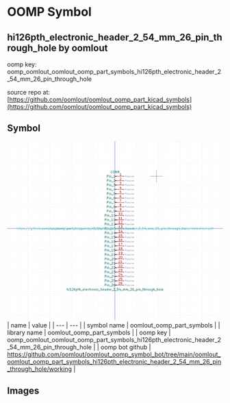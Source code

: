 # OOMP Symbol  
## hi126pth_electronic_header_2_54_mm_26_pin_through_hole  by oomlout  
  
oomp key: oomp_oomlout_oomlout_oomp_part_symbols_hi126pth_electronic_header_2_54_mm_26_pin_through_hole  
  
source repo at: [https://github.com/oomlout/oomlout_oomp_part_kicad_symbols](https://github.com/oomlout/oomlout_oomp_part_kicad_symbols)  
## Symbol  
  
[![working.png](working_600.png)](working.png)  
| name | value | 
| --- | --- | 
| symbol name | oomlout_oomp_part_symbols | 
| library name | oomlout_oomp_part_symbols | 
| oomp key | oomp_oomlout_oomlout_oomp_part_symbols_hi126pth_electronic_header_2_54_mm_26_pin_through_hole | 
| oomp bot github | https://github.com/oomlout/oomlout_oomp_symbol_bot/tree/main/oomlout_oomlout_oomp_part_symbols_hi126pth_electronic_header_2_54_mm_26_pin_through_hole/working | 
## Images  

